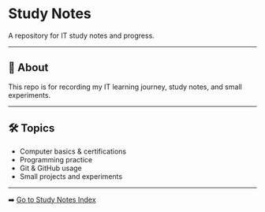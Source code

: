 # Study Notes

A repository for IT study notes and progress.

---

## 📌 About
This repo is for recording my IT learning journey, study notes, and small experiments.

---

## 🛠 Topics
- Computer basics & certifications
- Programming practice
- Git & GitHub usage
- Small projects and experiments

---

➡️ [Go to Study Notes Index](./index.md)
